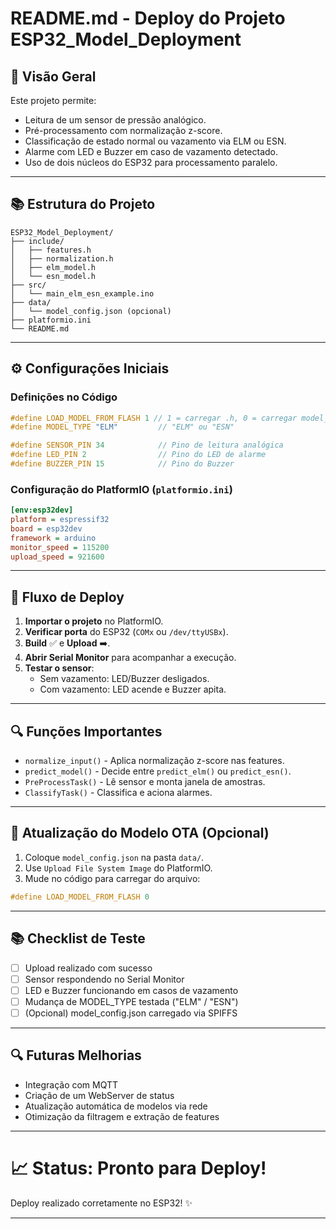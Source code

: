 # README.md - Deploy do Projeto ESP32_Model_Deployment

## 🚀 Visão Geral
Este projeto permite:
- Leitura de um sensor de pressão analógico.
- Pré-processamento com normalização z-score.
- Classificação de estado normal ou vazamento via ELM ou ESN.
- Alarme com LED e Buzzer em caso de vazamento detectado.
- Uso de dois núcleos do ESP32 para processamento paralelo.

---

## 📚 Estrutura do Projeto

```
ESP32_Model_Deployment/
├── include/
│   ├── features.h
│   ├── normalization.h
│   ├── elm_model.h
│   └── esn_model.h
├── src/
│   └── main_elm_esn_example.ino
├── data/
│   └── model_config.json (opcional)
├── platformio.ini
└── README.md
```

---

## ⚙️ Configurações Iniciais

### Definições no Código
```cpp
#define LOAD_MODEL_FROM_FLASH 1 // 1 = carregar .h, 0 = carregar model_config.json
#define MODEL_TYPE "ELM"         // "ELM" ou "ESN"

#define SENSOR_PIN 34            // Pino de leitura analógica
#define LED_PIN 2                // Pino do LED de alarme
#define BUZZER_PIN 15            // Pino do Buzzer
```

### Configuração do PlatformIO (`platformio.ini`)
```ini
[env:esp32dev]
platform = espressif32
board = esp32dev
framework = arduino
monitor_speed = 115200
upload_speed = 921600
```

---

## 🔄 Fluxo de Deploy

1. **Importar o projeto** no PlatformIO.
2. **Verificar porta** do ESP32 (`COMx` ou `/dev/ttyUSBx`).
3. **Build** ✅ e **Upload** ➡️.
4. **Abrir Serial Monitor** para acompanhar a execução.
5. **Testar o sensor**:
   - Sem vazamento: LED/Buzzer desligados.
   - Com vazamento: LED acende e Buzzer apita.

---

## 🔍 Funções Importantes

- `normalize_input()` - Aplica normalização z-score nas features.
- `predict_model()` - Decide entre `predict_elm()` ou `predict_esn()`.
- `PreProcessTask()` - Lê sensor e monta janela de amostras.
- `ClassifyTask()` - Classifica e aciona alarmes.

---

## 🔄 Atualização do Modelo OTA (Opcional)

1. Coloque `model_config.json` na pasta `data/`.
2. Use `Upload File System Image` do PlatformIO.
3. Mude no código para carregar do arquivo:
```cpp
#define LOAD_MODEL_FROM_FLASH 0
```

---

## 📚 Checklist de Teste

- [ ] Upload realizado com sucesso
- [ ] Sensor respondendo no Serial Monitor
- [ ] LED e Buzzer funcionando em casos de vazamento
- [ ] Mudança de MODEL_TYPE testada ("ELM" / "ESN")
- [ ] (Opcional) model_config.json carregado via SPIFFS

---

## 🔍 Futuras Melhorias
- Integração com MQTT
- Criação de um WebServer de status
- Atualização automática de modelos via rede
- Otimização da filtragem e extração de features

---

# 📈 Status: Pronto para Deploy!

Deploy realizado corretamente no ESP32! ✨

---
